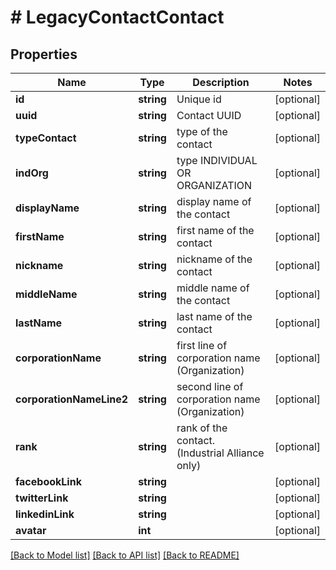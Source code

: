 # # LegacyContactContact

## Properties

Name | Type | Description | Notes
------------ | ------------- | ------------- | -------------
**id** | **string** | Unique id | [optional]
**uuid** | **string** | Contact UUID | [optional]
**typeContact** | **string** | type of the contact | [optional]
**indOrg** | **string** | type INDIVIDUAL OR ORGANIZATION | [optional]
**displayName** | **string** | display name of the contact | [optional]
**firstName** | **string** | first name of the contact | [optional]
**nickname** | **string** | nickname of the contact | [optional]
**middleName** | **string** | middle name of the contact | [optional]
**lastName** | **string** | last name of the contact | [optional]
**corporationName** | **string** | first line of corporation name (Organization) | [optional]
**corporationNameLine2** | **string** | second line of corporation name (Organization) | [optional]
**rank** | **string** | rank of the contact. (Industrial Alliance only) | [optional]
**facebookLink** | **string** |  | [optional]
**twitterLink** | **string** |  | [optional]
**linkedinLink** | **string** |  | [optional]
**avatar** | **int** |  | [optional]

[[Back to Model list]](../../README.md#models) [[Back to API list]](../../README.md#endpoints) [[Back to README]](../../README.md)
